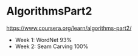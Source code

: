 # AlgorithmsPart2
https://www.coursera.org/learn/algorithms-part2/

- Week 1: WordNet 93%
- Week 2: Seam Carving 100%
